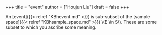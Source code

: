 +++
title = "event"
author = ["Houjun Liu"]
draft = false
+++

An [event]({{< relref "KBhevent.md" >}}) is sub-subset of the [sample space]({{< relref "KBhsample_space.md" >}}) \\(E \in S\\). These are some subset to which you ascribe some meaning.
